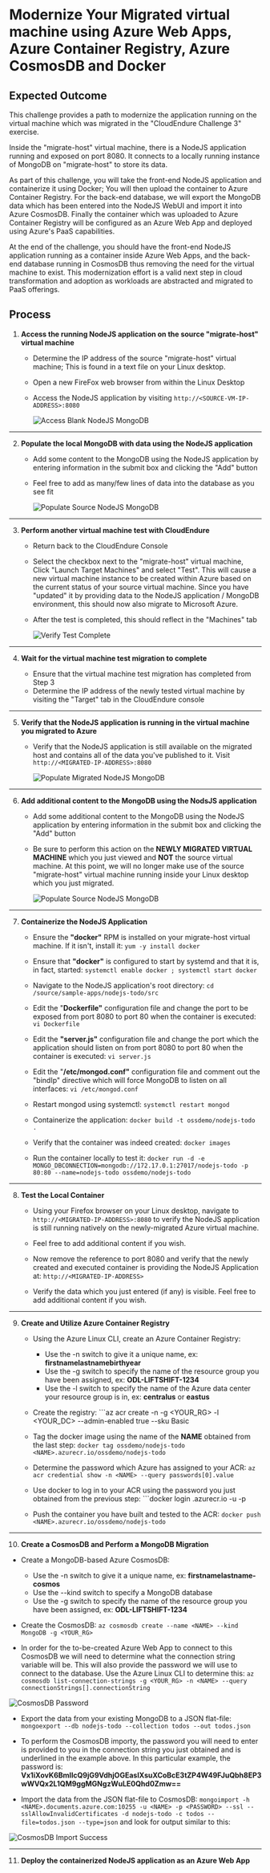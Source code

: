 # Modernize Your Migrated virtual machine using Azure Web Apps, Azure Container Registry, Azure CosmosDB and Docker

## Expected Outcome

This challenge provides a path to modernize the application running on the virtual machine which was migrated in the "CloudEndure Challenge 3" exercise.

Inside the "migrate-host" virtual machine, there is a NodeJS application running and exposed on port 8080. It connects to a locally running instance of MongoDB on "migrate-host" to store its data.

As part of this challenge, you will take the front-end NodeJS application and containerize it using Docker; You will then upload the container to Azure Container Registry.  For the back-end database, we will export the MongoDB data which has been entered into the NodeJS WebUI and import it into Azure CosmosDB. Finally the container which was uploaded to Azure Container Registry will be configured as an Azure Web App and deployed using Azure's PaaS capabilities. 

At the end of the challenge, you should have the front-end NodeJS application running as a container inside Azure Web Apps, and the back-end database running in CosmosDB thus removing the need for the virtual machine to exist. This modernization effort is a valid next step in cloud transformation and adoption as workloads are abstracted and migrated to PaaS offerings.

## Process

1. <strong>Access the running NodeJS application on the source "migrate-host" virtual machine</strong>

    * Determine the IP address of the source "migrate-host" virtual machine; This is found in a text file on your Linux desktop.

    * Open a new FireFox web browser from within the Linux Desktop

    * Access the NodeJS application by visiting ```http://<SOURCE-VM-IP-ADDRESS>:8080```

      ![Access Blank NodeJS MongoDB](./images/app-front-end-blank.png)

<hr>

2. <strong>Populate the local MongoDB with data using the NodeJS application</strong>

   * Add some content to the MongoDB using the NodeJS application by entering information in the submit box and clicking the "Add" button

   * Feel free to add as many/few lines of data into the database as you see fit

      ![Populate Source NodeJS MongoDB](./images/app-front-end-populated.png)  

<hr>

3. <strong>Perform another virtual machine test with CloudEndure</strong>

    * Return back to the CloudEndure Console

    * Select the checkbox next to the "migrate-host" virtual machine, Click "Launch Target Machines" and select "Test".  This will cause a new virtual machine instance to be created within Azure based on the current status of your source virtual machine.  Since you have "updated" it by providing data to the NodeJS application / MongoDB environment, this should now also migrate to Microsoft Azure.

    * After the test is completed, this should reflect in the "Machines" tab

      ![Verify Test Complete](./images/ceagentinstall-7.jpg)

<hr>

4. <strong>Wait for the virtual machine test migration to complete</strong>

   * Ensure that the virtual machine test migration has completed from Step 3
   * Determine the IP address of the newly tested virtual machine by visiting the "Target" tab in the CloudEndure console

<hr>

5. <strong>Verify that the NodeJS application is running in the virtual machine you migrated to Azure</strong>

   * Verify that the NodeJS application is still available on the migrated host and contains all of the data you've published to it.  Visit ```http://<MIGRATED-IP-ADDRESS>:8080```

      ![Populate Migrated NodeJS MongoDB](./images/app-front-end-migrated.png)

<hr>

6. <strong>Add additional content to the MongoDB using the NodsJS application</strong>


   * Add some additional content to the MongoDB using the NodeJS application by entering information in the submit box and clicking the "Add" button

   * Be sure to perform this action on the <strong>NEWLY MIGRATED VIRTUAL MACHINE</strong> which you just viewed and <STRONG>NOT</STRONG> the source virtual machine. At this point, we will no longer make use of the source "migrate-host" virtual machine running inside your Linux desktop which you just migrated.

      ![Populate Source NodeJS MongoDB](./images/app-front-end-migrated-extra.png)

<hr>

7. <strong>Containerize the NodeJS Application</strong>

   * Ensure the <strong>"docker"</strong> RPM is installed on your migrate-host virtual machine.  If it isn't, install it:  ```yum -y install docker```

   * Ensure that <strong>"docker"</strong> is configured to start by systemd and that it is, in fact, started:  ```systemctl enable docker ; systemctl start docker```

   * Navigate to the NodeJS application's root directory: ```cd /source/sample-apps/nodejs-todo/src```

   * Edit the "<strong>Dockerfile"</strong> configuration file and change the port to be exposed from port 8080 to port 80 when the container is executed:  ```vi Dockerfile```

   * Edit the <strong>"server.js"</strong> configuration file and change the port which the application should listen on from port 8080 to port 80 when the container is executed:  ```vi server.js```

   * Edit the "<strong>/etc/mongod.conf"</strong> configuration file and comment out the "bindIp" directive which will force MongoDB to listen on all interfaces:  ```vi /etc/mongod.conf```

   * Restart mongod using systemctl:  ```systemctl restart mongod```

   * Containerize the application:  ```docker build -t ossdemo/nodejs-todo .```

   * Verify that the container was indeed created:  ```docker images```

   * Run the container locally to test it:  ```docker run -d -e MONGO_DBCONNECTION=mongodb://172.17.0.1:27017/nodejs-todo -p 80:80 --name=nodejs-todo ossdemo/nodejs-todo```

<hr>

8. <strong>Test the Local Container</strong>

   * Using your Firefox browser on your Linux desktop, navigate to ```http://<MIGRATED-IP-ADDRESS>:8080``` to verify the NodeJS application is still running natively on the newly-migrated Azure virtual machine.

   * Feel free to add additional content if you wish.

   * Now remove the reference to port 8080 and verify that the newly created and executed container is providing the NodeJS Application at:  ```http://<MIGRATED-IP-ADDRESS>```

   * Verify the data which you just entered (if any) is visible.  Feel free to add additional content if you wish.

<hr>

9. <strong>Create and Utilize Azure Container Registry</strong>

   * Using the Azure Linux CLI, create an Azure Container Registry:
       * Use the -n switch to give it a unique name, ex: <strong>firstnamelastnamebirthyear</strong>
       * Use the -g switch to specify the name of the resource group you have been assigned, ex: <STRONG>ODL-LIFTSHIFT-1234</STRONG>
       * Use the -l switch to specify the name of the Azure data center your resource group is in, ex: <strong>centralus</strong> or <strong>eastus</strong>

   * Create the registry: ```az acr create -n <NAME> -g <YOUR_RG> -l <YOUR_DC> --admin-enabled true --sku Basic

   * Tag the docker image using the name of the <strong>NAME</strong> obtained from the last step:  ```docker tag ossdemo/nodejs-todo <NAME>.azurecr.io/ossdemo/nodejs-todo```
 
   * Determine the password which Azure has assigned to your ACR:  ```az acr credential show -n <NAME> --query passwords[0].value```

   * Use docker to log in to your ACR using the password you just obtained from the previous step:  ```docker login <NAME>.azurecr.io -u <NAME> -p <PASSWORD>

   * Push the container you have built and tested to the ACR:  ```docker push <NAME>.azurecr.io/ossdemo/nodejs-todo```

<hr>

10. <strong>Create a CosmosDB and Perform a MongoDB Migration</strong>

   * Create a MongoDB-based Azure CosmosDB:
       * Use the -n switch to give it a unique name, ex: <strong>firstnamelastname-cosmos</strong>
       * Use the --kind switch to specify a MongoDB database
       * Use the -g switch to specify the name of the resource group you have been assigned, ex: <STRONG>ODL-LIFTSHIFT-1234</STRONG>

   * Create the CosmosDB:  ```az cosmosdb create --name <NAME> --kind MongoDB -g <YOUR_RG>```

   * In order for the to-be-created Azure Web App to connect to this CosmosDB we will need to determine what the connection string variable will be. This will also provide the password we will use to connect to the database. Use the Azure Linux CLI to determine this:  ```az cosmosdb list-connection-strings -g <YOUR_RG> -n <NAME> --query connectionStrings[].connectionString```
 
   ![CosmosDB Password](./images/cosmos-db-password.jpg)

   * Export the data from your existing MongoDB to a JSON flat-file:  ```mongoexport --db nodejs-todo --collection todos --out todos.json```

   * To perform the CosmosDB importy, the password you will need to enter is provided to you in the connection string you just obtained and is underlined in the example above. In this particular example, the password is: <strong>Vx1iXovK6BmllcQ9jG9VdhjOGEaslXsuXCoBcE3tZP4W49FJuQbh8EP3wWVQx2L1QM9ggMGNgzWuLE0Qhd0Zmw==</strong>

   * Import the data from the JSON flat-file to CosmosDB:  ```mongoimport -h <NAME>.documents.azure.com:10255 -u <NAME> -p <PASSWORD> --ssl --sslAllowInvalidCertificates -d nodejs-todo -c todos --file=todos.json --type=json``` and look for output similar to this:

   ![CosmosDB Import Success](./images/cosmos-db-import.jpg)

<hr>

11. <strong>Deploy the containerized NodeJS application as an Azure Web App</strong>

